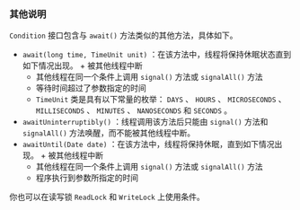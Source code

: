 ### 其他说明

`Condition` 接口包含与 `await()` 方法类似的其他方法，具体如下。

+ `await(long time, TimeUnit unit)` ：在该方法中，线程将保持休眠状态直到如下情况出现。
      + 被其他线程中断
    + 其他线程在同一个条件上调用 `signal()` 方法或 `signalAll()` 方法
    + 等待时间超过了参数指定的时间
    + `TimeUnit` 类是具有以下常量的枚举： `DAYS` 、 `HOURS` 、 `MICROSECONDS` 、 `MILLISECONDS` 、 `MINUTES` 、 `NANOSECONDS` 和 `SECONDS` 。  
+ `awaitUninterruptibly()` ：线程调用该方法后只能由 `signal()` 方法和 `signalAll()` 方法唤醒，而不能被其他线程中断。
+ `awaitUntil(Date date)` ：在该方法中，线程将保持休眠，直到如下情况出现。
      + 被其他线程中断
    + 其他线程在同一个条件上调用 `signal()` 方法或 `signalAll()` 方法
    + 程序执行到参数所指定的时间

你也可以在读写锁 `ReadLock` 和 `WriteLock` 上使用条件。

